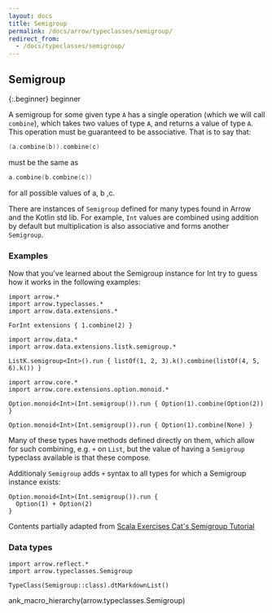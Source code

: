```yaml
---
layout: docs
title: Semigroup
permalink: /docs/arrow/typeclasses/semigroup/
redirect_from:
  - /docs/typeclasses/semigroup/
---
```


## Semigroup

{:.beginner}
beginner

A semigroup for some given type `A` has a single operation (which we will call `combine`), which takes two values of type `A`, and returns a value of type `A`. This operation must be guaranteed to be associative. That is to say that:

```kotlin
(a.combine(b)).combine(c)
```

must be the same as

```kotlin
a.combine(b.combine(c))
```

for all possible values of a, b ,c.

There are instances of `Semigroup` defined for many types found in Arrow and the Kotlin std lib.
For example, `Int` values are combined using addition by default but multiplication is also associative and forms another `Semigroup`.

### Examples

Now that you've learned about the Semigroup instance for Int try to guess how it works in the following examples:

```kotlin:ank
import arrow.*
import arrow.typeclasses.*
import arrow.data.extensions.*

ForInt extensions { 1.combine(2) }
```

```kotlin:ank   
import arrow.data.*
import arrow.data.extensions.listk.semigroup.*

ListK.semigroup<Int>().run { listOf(1, 2, 3).k().combine(listOf(4, 5, 6).k()) }
```

```kotlin:ank
import arrow.core.*
import arrow.core.extensions.option.monoid.*

Option.monoid<Int>(Int.semigroup()).run { Option(1).combine(Option(2)) }
```

```kotlin:ank
Option.monoid<Int>(Int.semigroup()).run { Option(1).combine(None) }
```

Many of these types have methods defined directly on them, which allow for such combining, e.g. `+` on `List`, but the value of having a `Semigroup` typeclass available is that these compose.

Additionaly `Semigroup` adds `+` syntax to all types for which a Semigroup instance exists:

```kotlin:ank
Option.monoid<Int>(Int.semigroup()).run {
  Option(1) + Option(2)
}
```

Contents partially adapted from [Scala Exercises Cat's Semigroup Tutorial](https://www.scala-exercises.org/cats/semigroup)


### Data types

```kotlin:ank:replace
import arrow.reflect.*
import arrow.typeclasses.Semigroup

TypeClass(Semigroup::class).dtMarkdownList()
```

ank_macro_hierarchy(arrow.typeclasses.Semigroup)
